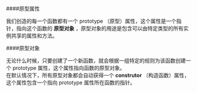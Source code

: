 ####原型属性

我们创造的每一个函数都有一个 prototype （原型）属性，这个属性是一个指针，指向这个函数的 **原型对象** ，原型对象的用途是包含可以由特定类型的所有实例共享的属性和方法。

####原型对象

无论什么时候，只要创建了一个新函数，就会根据一组特定的规则为该函数创建一个 prototype 属性，这个属性指向函数的原型对象。  
在默认情况下，所有原型对象都会自动获得一个 **construtor** （构造函数）属性，这个属性包含一个指向 prototype 属性所在函数的指针。

